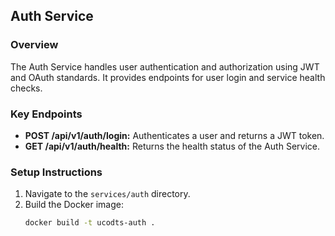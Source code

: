 ## Auth Service

### Overview
The Auth Service handles user authentication and authorization using JWT and OAuth standards. It provides endpoints for user login and service health checks.

### Key Endpoints
- **POST /api/v1/auth/login:** Authenticates a user and returns a JWT token.
- **GET /api/v1/auth/health:** Returns the health status of the Auth Service.

### Setup Instructions
1. Navigate to the `services/auth` directory.
2. Build the Docker image:
   ```bash
   docker build -t ucodts-auth .
